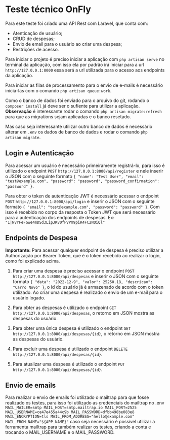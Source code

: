 # Teste técnico OnFly

Para este teste foi criado uma API Rest com Laravel, que conta com:
- Atenticação de usuário;
- CRUD de despesas;
- Envio de email para o usuário ao criar uma despesa;
- Restrições de acesso.

Para iniciar o projeto é preciso iniciar a aplicação com `php artisan serve` no terminal da aplicação, com isso ela por padrão irá iniciar para a url `http://127.0.0.1:8000` essa será a url utilizada para o acesso aos endpoints da aplicação.

Para iniciar as filas de processamento para o envio de e-mails é necessário iniciá-las com o comando `php artisan queue:work`.

Como o banco de dados foi enviado para o arquivo do git, rodando o `composer install` já deve ser o sufiente para utilizar a aplicação. **Observação** é interessante rodar o comando `php artisan migrate:refresh` para que as migrations sejam aplicadas e o banco resetado.

Mas caso seja interessante utilizar outro banco de dados é necessário alterar em `.env` os dados de banco de dados e rodar o comando `php artisan migrate`.

## Login e Autenticação

Para acessar um usuário é necessário primeiramente registrá-lo, para isso é utilizado o endpoint `POST` `http://127.0.0.1:8000/api/register` e nele inserir o JSON com o seguinte formato `{
    "name": "Test User",
    "email": "test@example.com",
    "password": "password",
    "password_confirmation": "password"
}`.

Para obter o token de autenticação JWT é necessário acessar o endpoint `POST` `http://127.0.0.1:8000/api/login` e inserir o JSON com o seguinte formato `{
    "email": "test@example.com",
    "password": "password"
}`. Com isso é recebido no corpo da resposta o Token JWT que será necessário para a autenticação dos endpoints de despesas. Ex: `"1|NvYFeFGwe4mDSd3LipJKv0fPVPm9piR4FC2NOiQl"`

## Endpoints de Despesa

**Importante:** Para acessar qualquer endpoint de despesa é preciso utilizar a Authorização por Bearer Token, que é o token recebido ao realizar o login, como foi explicado acima.

1. Para criar uma despesa é preciso acessar o endpoint `POST` `http://127.0.0.1:8000/api/despesas` e inserir o JSON com o seguinte formato `{
    "data": "2022-12-9",
    "valor": 25250.18,
    "descricao": "Carro Novo"
}`, o id do usuário já é armazenado de acordo com o token utilizado. Ao criar uma despesa é realizado o envio de um e-mail para o usuário logado.

2. Para obter as despesas é utilizado o endpoint `GET` `http://127.0.0.1:8000/api/despesas`, o retorno em JSON mostra as despesas do usuário.

3. Para obter uma única despesa é utilizado o endpoint `GET` `http://127.0.0.1:8000/api/despesas/{id}`, o retorno em JSON mostra as despesas do usuário.

4. Para excluir uma despesa é utilizado o endpoint `DELETE` `http://127.0.0.1:8000/api/despesas/{id}`.

5. Para atualizar uma despesa é utilizado o endpoint `PUT` `http://127.0.0.1:8000/api/despesas/{id}`.

## Envio de emails

Para realizar o envio de emails foi utilizado o mailtrap para que fosse realizado os testes, para isso foi utilizado as credenciais do mailtrap no .env `MAIL_MAILER=smtp
MAIL_HOST=smtp.mailtrap.io
MAIL_PORT=2525
MAIL_USERNAME=ce47e455a44c9b
MAIL_PASSWORD=dfbb498be083e8
MAIL_ENCRYPTION=tls
MAIL_FROM_ADDRESS="hello@example.com"
MAIL_FROM_NAME="${APP_NAME}"` caso seja necessário é possível utilizar a ferramenta mailtrap para também realizar os testes, criando a conta e trocando o MAIL_USERNAME e o MAIL_PASSWORD.
